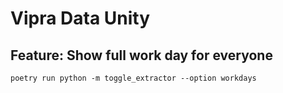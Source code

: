 # Vipra Data Unity

## Feature: Show full work day for everyone

```
poetry run python -m toggle_extractor --option workdays
```
